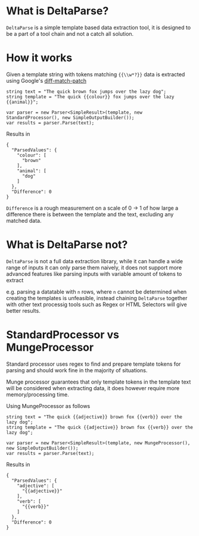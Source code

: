 # What is DeltaParse?
`DeltaParse` is a simple template based data extraction tool, it is designed to be a part of a tool chain and not a catch all solution.

# How it works
Given a template string with tokens matching `{{\\w*?}}` data is extracted using Google's [diff-match-patch](https://github.com/google/diff-match-patch)
```
string text = "The quick brown fox jumps over the lazy dog";
string template = "The quick {{colour}} fox jumps over the lazy {{animal}}";

var parser = new Parser<SimpleResult>(template, new StandardProcessor(), new SimpleOutputBuilder());
var results = parser.Parse(text);
```
Results in
```
{
  "ParsedValues": {
    "colour": [
      "brown"
    ],
    "animal": [
      "dog"
    ]
  },
  "Difference": 0
}
```

`Difference` is a rough measurement on a scale of 0 -> 1 of how large a difference there is between the template and the text, excluding any matched data.

# What is DeltaParse not?
`DeltaParse` is not a full data extraction library, while it can handle a wide range of inputs it can only parse them naively, it does not support more advanced features like parsing inputs with variable amount of tokens to extract

e.g. parsing a datatable with `n` rows, where `n` cannot be determined when creating the templates is unfeasible, instead chaining `DeltaParse` together with other text processig tools such as Regex or HTML Selectors will give better results.

# StandardProcessor vs MungeProcessor
Standard processor uses regex to find and prepare template tokens for parsing and should work fine in the majority of situations.

Munge processor guarantees that only template tokens in the template text will be considered when extracting data, it does however require more memory/processing time.

Using MungeProcessor as follows
```
string text = "The quick {{adjective}} brown fox {{verb}} over the lazy dog";
string template = "The quick {{adjective}} brown fox {{verb}} over the lazy dog";

var parser = new Parser<SimpleResult>(template, new MungeProcessor(), new SimpleOutputBuilder());
var results = parser.Parse(text);
```
Results in
```
{
  "ParsedValues": {
    "adjective": [
      "{{adjective}}"
    ],
    "verb": [
      "{{verb}}"
    ]
  },
  "Difference": 0
}
```
